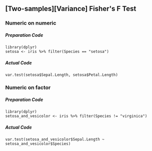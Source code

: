 ## \[Two-samples\]\[Variance\] Fisher's F Test
### Numeric on numeric
##### Preparation Code
```
library(dplyr)
setosa <- iris %>% filter(Species == "setosa")
```
##### Actual Code
```
var.test(setosa$Sepal.Length, setosa$Petal.Length)
```
### Numeric on factor
##### Preparation Code
```
library(dplyr)
setosa_and_vesicolor <- iris %>% filter(Species != "virginica")
```
##### Actual Code
```
var.test(setosa_and_vesicolor$Sepal.Length ~ setosa_and_vesicolor$Species)
```
